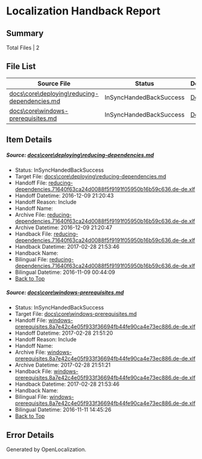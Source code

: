 # <a name='report-top'></a> Localization Handback Report

## Summary
 Total Files | 2

## File List
 Source File | Status | Details 
 ----------- | ------ | ------- 
 [docs\core\deploying\reducing-dependencies.md](https://github.com/dotnet/docs/blob/90fe68f7f3c4b46502b5d3770b1a2d57c6af748a/docs/core/deploying/reducing-dependencies.md) | InSyncHandedBackSuccess | [Details](#aaa29f82cc89593fd29d469d5633bc60fa434ad734)
 [docs\core\windows-prerequisites.md](https://github.com/dotnet/docs/blob/a8019c9fc25ef458aa555743e61cd83a3beb11ed/docs/core/windows-prerequisites.md) | InSyncHandedBackSuccess | [Details](#b5c088da7d1155414a08995ae0d72154af891190135)

## Item Details
##### <a name='aaa29f82cc89593fd29d469d5633bc60fa434ad734'></a> Source: [docs\core\deploying\reducing-dependencies.md](https://github.com/dotnet/docs/blob/90fe68f7f3c4b46502b5d3770b1a2d57c6af748a/docs/core/deploying/reducing-dependencies.md)
* Status: InSyncHandedBackSuccess
* Target File: [docs\core\deploying\reducing-dependencies.md](https://github.com/dotnet/docs.de-de/blob/3c6dd6de00582d10b2a61444ac977b04e7273f12/docs/core/deploying/reducing-dependencies.md)
* Handoff File: [reducing-dependencies.71640f63ca24d0088f5f9191f05950b16b59c636.de-de.xlf](https://github.com/dotnet/docs.handoff/blob/7cca6da54f6c172b4a99b994c1d67b52fac23fde/ol-handoff/dotnet/docs.de-de/master/ht-p1/reducing-dependencies.71640f63ca24d0088f5f9191f05950b16b59c636.de-de.xlf)
* Handoff Datetime: 2016-12-09 21:20:43
* Handoff Reason: Include
* Handoff Name: 
* Archive File: [reducing-dependencies.71640f63ca24d0088f5f9191f05950b16b59c636.de-de.xlf](https://github.com/dotnet/docs.handoff/blob/d8474e1d7f522cf5395ab8e7638a782cd8b4f4b5/ol-archive/dotnet/docs.de-de/master/ht-p1/reducing-dependencies.71640f63ca24d0088f5f9191f05950b16b59c636.de-de.xlf)
* Archive Datetime: 2016-12-09 21:20:47
* Handback File: [reducing-dependencies.71640f63ca24d0088f5f9191f05950b16b59c636.de-de.xlf](https://github.com/dotnet/docs.handback/blob/8592617064db1523e3e7ec0236d3bbea75b060d1/ol-handback/dotnet/docs.de-de/master/ht-p1/reducing-dependencies.71640f63ca24d0088f5f9191f05950b16b59c636.de-de.xlf)
* Handback Datetime: 2017-02-28 21:53:46
* Handback Name: 
* Bilingual File: [reducing-dependencies.71640f63ca24d0088f5f9191f05950b16b59c636.de-de.xlf](https://github.com/dotnet/docs.handback/blob/984d1b4ac4734c4c68cc3ba7338642cc26295de8/ol-handback/dotnet/docs.de-de/master/ht-p1/reducing-dependencies.71640f63ca24d0088f5f9191f05950b16b59c636.de-de.xlf)
* Bilingual Datetime: 2016-11-09 00:44:09
* [Back to Top](#report-top)

##### <a name='b5c088da7d1155414a08995ae0d72154af891190135'></a> Source: [docs\core\windows-prerequisites.md](https://github.com/dotnet/docs/blob/a8019c9fc25ef458aa555743e61cd83a3beb11ed/docs/core/windows-prerequisites.md)
* Status: InSyncHandedBackSuccess
* Target File: [docs\core\windows-prerequisites.md](https://github.com/dotnet/docs.de-de/blob/3c6dd6de00582d10b2a61444ac977b04e7273f12/docs/core/windows-prerequisites.md)
* Handoff File: [windows-prerequisites.8a7e42c4e05f933f36694fb44fe90ca4e73ec886.de-de.xlf](https://github.com/dotnet/docs.handoff/blob/41893585888721fb60bd0ff5ab1232385023a5a9/ol-handoff/dotnet/docs.de-de/master/dotnet-core/windows-prerequisites.8a7e42c4e05f933f36694fb44fe90ca4e73ec886.de-de.xlf)
* Handoff Datetime: 2017-02-28 21:51:20
* Handoff Reason: Include
* Handoff Name: 
* Archive File: [windows-prerequisites.8a7e42c4e05f933f36694fb44fe90ca4e73ec886.de-de.xlf](https://github.com/dotnet/docs.handoff/blob/40276190448e6f19019bb8d107c585ddcc0dc940/ol-archive/dotnet/docs.de-de/master/dotnet-core/windows-prerequisites.8a7e42c4e05f933f36694fb44fe90ca4e73ec886.de-de.xlf)
* Archive Datetime: 2017-02-28 21:51:21
* Handback File: [windows-prerequisites.8a7e42c4e05f933f36694fb44fe90ca4e73ec886.de-de.xlf](https://github.com/dotnet/docs.handback/blob/8592617064db1523e3e7ec0236d3bbea75b060d1/ol-handback/dotnet/docs.de-de/master/dotnet-core/windows-prerequisites.8a7e42c4e05f933f36694fb44fe90ca4e73ec886.de-de.xlf)
* Handback Datetime: 2017-02-28 21:53:46
* Handback Name: 
* Bilingual File: [windows-prerequisites.8a7e42c4e05f933f36694fb44fe90ca4e73ec886.de-de.xlf](https://github.com/dotnet/docs.handback/blob/e626612178bd6758ee9fab409c22b1c699c04079/ol-handback/dotnet/docs.de-de/master/ht-p1/windows-prerequisites.8a7e42c4e05f933f36694fb44fe90ca4e73ec886.de-de.xlf)
* Bilingual Datetime: 2016-11-11 14:45:26
* [Back to Top](#report-top)


## Error Details

Generated by OpenLocalization.
